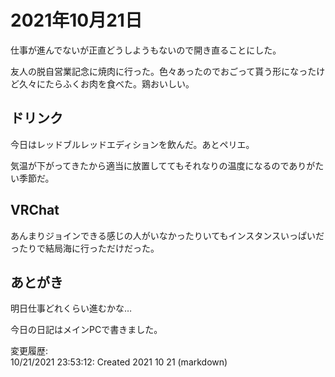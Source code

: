 # 2021年10月21日

仕事が進んでないが正直どうしようもないので開き直ることにした。

友人の脱自営業記念に焼肉に行った。色々あったのでおごって貰う形になったけど久々にたらふくお肉を食べた。鶏おいしい。

## ドリンク

今日はレッドブルレッドエディションを飲んだ。あとペリエ。

気温が下がってきたから適当に放置しててもそれなりの温度になるのでありがたい季節だ。

## VRChat

あんまりジョインできる感じの人がいなかったりいてもインスタンスいっぱいだったりで結局海に行っただけだった。

## あとがき

明日仕事どれくらい進むかな…

今日の日記はメインPCで書きました。

変更履歴:  
10/21/2021 23:53:12: Created 2021 10 21 (markdown)  
